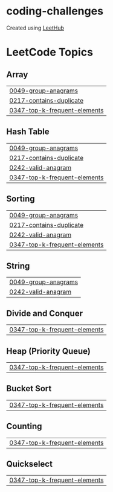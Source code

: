 # coding-challenges
Created using [LeetHub](https://github.com/QasimWani/LeetHub)

<!---LeetCode Topics Start-->
# LeetCode Topics
## Array
|  |
| ------- |
| [0049-group-anagrams](https://github.com/ht-l1/coding-challenges/tree/master/0049-group-anagrams) |
| [0217-contains-duplicate](https://github.com/ht-l1/coding-challenges/tree/master/0217-contains-duplicate) |
| [0347-top-k-frequent-elements](https://github.com/ht-l1/coding-challenges/tree/master/0347-top-k-frequent-elements) |
## Hash Table
|  |
| ------- |
| [0049-group-anagrams](https://github.com/ht-l1/coding-challenges/tree/master/0049-group-anagrams) |
| [0217-contains-duplicate](https://github.com/ht-l1/coding-challenges/tree/master/0217-contains-duplicate) |
| [0242-valid-anagram](https://github.com/ht-l1/coding-challenges/tree/master/0242-valid-anagram) |
| [0347-top-k-frequent-elements](https://github.com/ht-l1/coding-challenges/tree/master/0347-top-k-frequent-elements) |
## Sorting
|  |
| ------- |
| [0049-group-anagrams](https://github.com/ht-l1/coding-challenges/tree/master/0049-group-anagrams) |
| [0217-contains-duplicate](https://github.com/ht-l1/coding-challenges/tree/master/0217-contains-duplicate) |
| [0242-valid-anagram](https://github.com/ht-l1/coding-challenges/tree/master/0242-valid-anagram) |
| [0347-top-k-frequent-elements](https://github.com/ht-l1/coding-challenges/tree/master/0347-top-k-frequent-elements) |
## String
|  |
| ------- |
| [0049-group-anagrams](https://github.com/ht-l1/coding-challenges/tree/master/0049-group-anagrams) |
| [0242-valid-anagram](https://github.com/ht-l1/coding-challenges/tree/master/0242-valid-anagram) |
## Divide and Conquer
|  |
| ------- |
| [0347-top-k-frequent-elements](https://github.com/ht-l1/coding-challenges/tree/master/0347-top-k-frequent-elements) |
## Heap (Priority Queue)
|  |
| ------- |
| [0347-top-k-frequent-elements](https://github.com/ht-l1/coding-challenges/tree/master/0347-top-k-frequent-elements) |
## Bucket Sort
|  |
| ------- |
| [0347-top-k-frequent-elements](https://github.com/ht-l1/coding-challenges/tree/master/0347-top-k-frequent-elements) |
## Counting
|  |
| ------- |
| [0347-top-k-frequent-elements](https://github.com/ht-l1/coding-challenges/tree/master/0347-top-k-frequent-elements) |
## Quickselect
|  |
| ------- |
| [0347-top-k-frequent-elements](https://github.com/ht-l1/coding-challenges/tree/master/0347-top-k-frequent-elements) |
<!---LeetCode Topics End-->